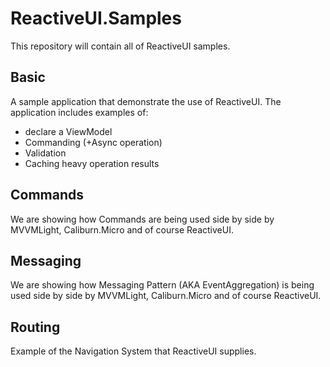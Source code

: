 ReactiveUI.Samples
==================

This repository will contain all of ReactiveUI samples.


## Basic
A sample application that demonstrate the use of ReactiveUI. 
The application includes examples of:
  * declare a ViewModel 
  * Commanding (+Async operation)
  * Validation
  * Caching heavy operation results
  

## Commands
We are showing how Commands are being used side by side by MVVMLight, Caliburn.Micro and of course ReactiveUI.

## Messaging
We are showing how Messaging Pattern (AKA EventAggregation) is being used side by side by MVVMLight, Caliburn.Micro and of course ReactiveUI.

## Routing
Example of the Navigation System that ReactiveUI supplies.